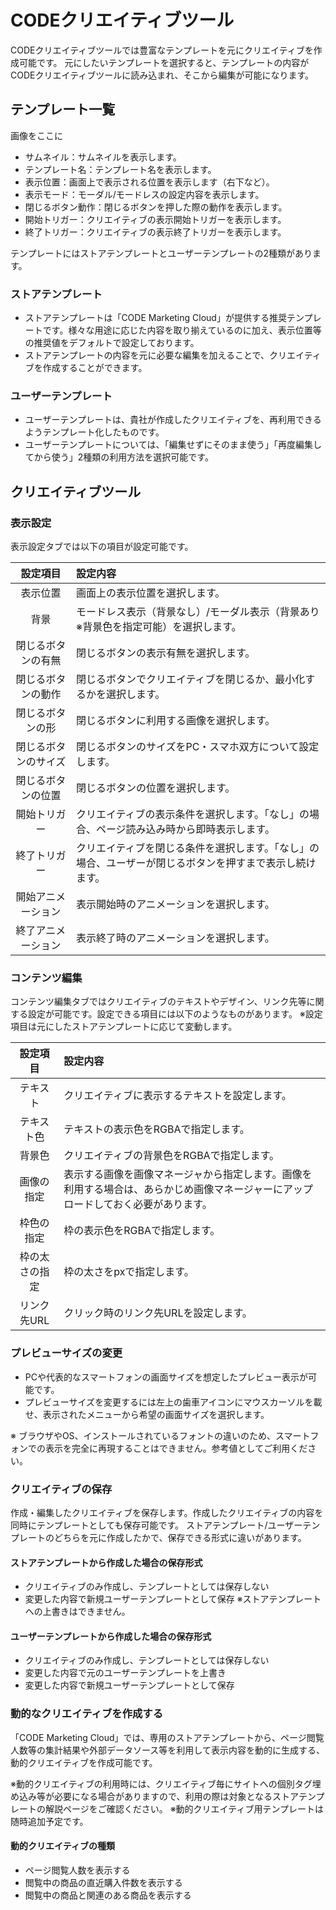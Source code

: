 # CODEクリエイティブツール
 
CODEクリエイティブツールでは豊富なテンプレートを元にクリエイティブを作成可能です。
元にしたいテンプレートを選択すると、テンプレートの内容がCODEクリエイティブツールに読み込まれ、そこから編集が可能になります。

## テンプレート一覧

画像をここに

* サムネイル：サムネイルを表示します。
* テンプレート名：テンプレート名を表示します。
* 表示位置：画面上で表示される位置を表示します（右下など）。
* 表示モード：モーダル/モードレスの設定内容を表示します。
* 閉じるボタン動作：閉じるボタンを押した際の動作を表示します。
* 開始トリガー：クリエイティブの表示開始トリガーを表示します。
* 終了トリガー：クリエイティブの表示終了トリガーを表示します。

テンプレートにはストアテンプレートとユーザーテンプレートの2種類があります。

### ストアテンプレート
* ストアテンプレートは「CODE Marketing Cloud」が提供する推奨テンプレートです。様々な用途に応じた内容を取り揃えているのに加え、表示位置等の推奨値をデフォルトで設定しております。
* ストアテンプレートの内容を元に必要な編集を加えることで、クリエイティブを作成することができます。

### ユーザーテンプレート
* ユーザーテンプレートは、貴社が作成したクリエイティブを、再利用できるようテンプレート化したものです。
* ユーザーテンプレートについては、「編集せずにそのまま使う」「再度編集してから使う」2種類の利用方法を選択可能です。

## クリエイティブツール

### 表示設定
表示設定タブでは以下の項目が設定可能です。

| 設定項目|設定内容| 
|:-----:|:-----|
| 表示位置 | 画面上の表示位置を選択します。| 
| 背景 | モードレス表示（背景なし）/モーダル表示（背景あり ※背景色を指定可能）を選択します。| 
| 閉じるボタンの有無 | 閉じるボタンの表示有無を選択します。| 
| 閉じるボタンの動作 | 閉じるボタンでクリエイティブを閉じるか、最小化するかを選択します。| 
| 閉じるボタンの形 | 閉じるボタンに利用する画像を選択します。| 
| 閉じるボタンのサイズ | 閉じるボタンのサイズをPC・スマホ双方について設定します。| 
| 閉じるボタンの位置 | 閉じるボタンの位置を選択します。| 
| 開始トリガー | クリエイティブの表示条件を選択します。「なし」の場合、ページ読み込み時から即時表示します。| 
| 終了トリガー | クリエイティブを閉じる条件を選択します。「なし」の場合、ユーザーが閉じるボタンを押すまで表示し続けます。| 
| 開始アニメーション | 表示開始時のアニメーションを選択します。| 
| 終了アニメーション | 表示終了時のアニメーションを選択します。| 


### コンテンツ編集
コンテンツ編集タブではクリエイティブのテキストやデザイン、リンク先等に関する設定が可能です。設定できる項目には以下のようなものがあります。
※設定項目は元にしたストアテンプレートに応じて変動します。


|設定項目|設定内容|
|:-----:|:-----|
|テキスト | クリエイティブに表示するテキストを設定します。|
|テキスト色 | テキストの表示色をRGBAで指定します。|
|背景色 | クリエイティブの背景色をRGBAで指定します。|
|画像の指定 | 表示する画像を画像マネージャから指定します。画像を利用する場合は、あらかじめ画像マネージャーにアップロードしておく必要があります。|
|枠色の指定 | 枠の表示色をRGBAで指定します。|
|枠の太さの指定 | 枠の太さをpxで指定します。|
|リンク先URL | クリック時のリンク先URLを設定します。|


### プレビューサイズの変更
* PCや代表的なスマートフォンの画面サイズを想定したプレビュー表示が可能です。
* プレビューサイズを変更するには左上の歯車アイコンにマウスカーソルを載せ、表示されたメニューから希望の画面サイズを選択します。

※ ブラウザやOS、インストールされているフォントの違いのため、スマートフォンでの表示を完全に再現することはできません。参考値としてご利用ください。


### クリエイティブの保存

作成・編集したクリエイティブを保存します。作成したクリエイティブの内容を同時にテンプレートとしても保存可能です。
ストアテンプレート/ユーザーテンプレートのどちらを元に作成したかで、保存できる形式に違いがあります。

#### ストアテンプレートから作成した場合の保存形式

* クリエイティブのみ作成し、テンプレートとしては保存しない
* 変更した内容で新規ユーザーテンプレートとして保存
※ストアテンプレートへの上書きはできません。

#### ユーザーテンプレートから作成した場合の保存形式

* クリエイティブのみ作成し、テンプレートとしては保存しない
* 変更した内容で元のユーザーテンプレートを上書き
* 変更した内容で新規ユーザーテンプレートとして保存


### 動的なクリエイティブを作成する
「CODE Marketing Cloud」では、専用のストアテンプレートから、ページ閲覧人数等の集計結果や外部データソース等を利用して表示内容を動的に生成する、動的クリエイティブを作成可能です。

※動的クリエイティブの利用時には、クリエイティブ毎にサイトへの個別タグ埋め込み等が必要になる場合がありますので、利用の際は対象となるストアテンプレートの解説ページをご確認ください。
※動的クリエイティブ用テンプレートは随時追加予定です。

#### 動的クリエイティブの種類

* ページ閲覧人数を表示する
* 閲覧中の商品の直近購入件数を表示する
* 閲覧中の商品と関連のある商品を表示する

